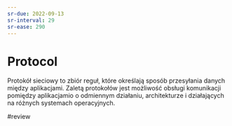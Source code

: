 ```yaml
---
sr-due: 2022-09-13
sr-interval: 29
sr-ease: 290
---
```


# Protocol
Protokół sieciowy to zbiór reguł, które określają sposób przesyłania danych między aplikacjami. Zaletą protokołów jest możliwość obsługi komunikacji pomiędzy aplikacjamio o odmiennym działaniu, architekturze i działających na różnych systemach operacyjnych.

#review